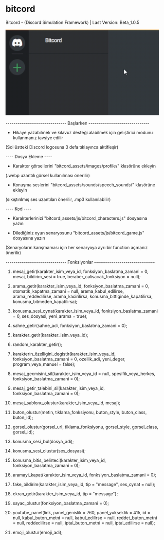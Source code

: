 # bitcord
Bitcord - (Discord Simulation Framework) | Last Version: Beta_1.0.5

![myfile](bitcord_assets/gifs/debug_mode.gif)

------------------------------- Başlarken -------------------------------

* Hikaye yazabilmek ve kılavuz desteği alabilmek için geliştirici modunu kullanmanız tavsiye edilir

(Sol üstteki Discord logosuna 3 defa tıklayınca aktifleşir)

---- Dosya Ekleme ----

* Karakter görsellerini "bitcord_assets/images/profile/" klasörüne ekleyin

(.webp uzantılı görsel kullanılması önerilir)

* Konuşma seslerini "bitcord_assets/sounds/speech_sounds/" klasörüne ekleyin

(sıkıştırılmış ses uzantıları önerilir, .mp3 kullanılabilir)


---- Kod ----

* Karakterlerinizi "bitcord_assets/js/bitcord_characters.js" dosyasına yazın

* Dilediğiniz oyun senaryosunu "bitcord_assets/js/bitcord_game.js" dosyasına yazın

(Senaryoların karışmaması için her senaryoya ayrı bir function açmanız önerilir)



------------------------------- Fonksiyonlar -------------------------------

1. mesaj_getir(karakter_isim_veya_id, fonksiyon_baslatma_zamani = 0, mesaj, bildirim_sesi = true, beraber_calisacak_fonksiyon = null);

2. arama_getir(karakter_isim_veya_id, fonksiyon_baslatma_zamani = 0, otomatik_kapatma_zamani = null, arama_kabul_edilirse, arama_reddedilirse, arama_kacirilirsa, konusma_bittiginde_kapatilirsa, konusma_bitmeden_kapatilirsa);

3. konusma_sesi_oynat(karakter_isim_veya_id, fonksiyon_baslatma_zamani = 0, ses_dosyasi,  yeni_arama = true);

4. sahne_getir(sahne_adi, fonksiyon_baslatma_zamani = 0);

5. karakter_getir(karakter_isim_veya_id);

6. random_karakter_getir();

7. karakterin_özelligini_degistir(karakter_isim_veya_id, fonksiyon_baslatma_zamani = 0, ozellik_adi, yeni_deger,  program_veya_manuel = false);

8. mesaj_gecmisini_sil(karakter_isim_veya_id = null, spesifik_veya_herkes, fonksiyon_baslatma_zamani = 0);

9. mesaj_getir_talebini_sil(karakter_isim_veya_id, fonksiyon_baslatma_zamani = 0);

10. mesaj_sablonu_olustur(karakter_isim_veya_id, mesaj);

11. buton_olustur(metin, tiklama_fonksiyonu, buton_style, buton_class, buton_id);

12. gorsel_olustur(gorsel_url, tiklama_fonksiyonu, gorsel_style, gorsel_class, gorsel_id);

13. konusma_sesi_bul(dosya_adi);

14. konusma_sesi_olustur(ses_dosyasi);

15. konusma_bitis_belirteci(karakter_isim_veya_id, fonksiyon_baslatma_zamani = 0);

16. aramayi_kapat(karakter_isim_veya_id, fonksiyon_baslatma_zamani = 0);

17. fake_bildirim(karakter_isim_veya_id, tip = "message", ses_oynat = null);

18. ekran_getir(karakter_isim_veya_id, tip = "message");

19. sayac_olustur(fonksiyon_baslatma_zamani = 0);

20. youtube_panel(link, panel_genislik = 760, panel_yukseklik = 415, id = null, kabul_buton_metni = null, kabul_edilirse = null, reddet_buton_metni = null, reddedilirse = null, iptal_buton_metni = null, iptal_edilirse = null);

21. emoji_olustur(emoji_adi);

